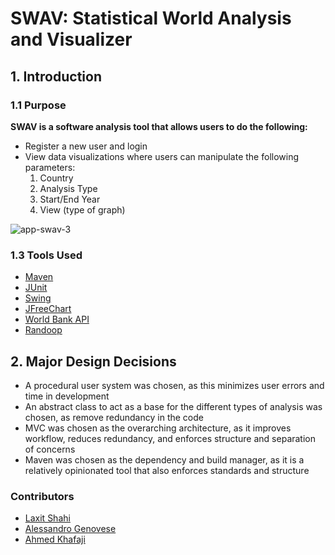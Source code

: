 # SWAV: Statistical World Analysis and Visualizer

## 1. Introduction

### 1.1 Purpose

**SWAV is a software analysis tool that allows users to do the following:**

- Register a new user and login
- View data visualizations where users can manipulate the following parameters:
  1. Country
  2. Analysis Type
  3. Start/End Year
  4. View (type of graph)

![app-swav-3](https://github.com/laxitshahi/SWAV/assets/46412618/1bcc3aff-9aea-4258-9f1b-26e313d864c5)

### 1.3 Tools Used

- [Maven](https://maven.apache.org/)
- [JUnit](https://junit.org/junit5/)
- [Swing](https://docs.oracle.com/javase/7/docs/api/javax/swing/package-summary.html)
- [JFreeChart](https://www.jfree.org/jfreechart/)
- [World Bank API](https://datahelpdesk.worldbank.org/knowledgebase/articles/889392-about-the-indicators-api-documentation)
- [Randoop](https://randoop.github.io/randoop/)

## 2. Major Design Decisions

- A procedural user system was chosen, as this minimizes user errors and time in development
- An abstract class to act as a base for the different types of analysis was chosen, as remove redundancy in the code
- MVC was chosen as the overarching architecture, as it improves workflow, reduces redundancy, and enforces structure and separation of concerns
- Maven was chosen as the dependency and build manager, as it is a relatively opinionated tool that also enforces standards and structure

### Contributors

- [Laxit Shahi](https://www.linkedin.com/in/laxitshahi/) <br/>
- [Alessandro Genovese](https://github.com/alessand10) <br/>
- [Ahmed Khafaji](https://github.com/khafaji-ahmed)
